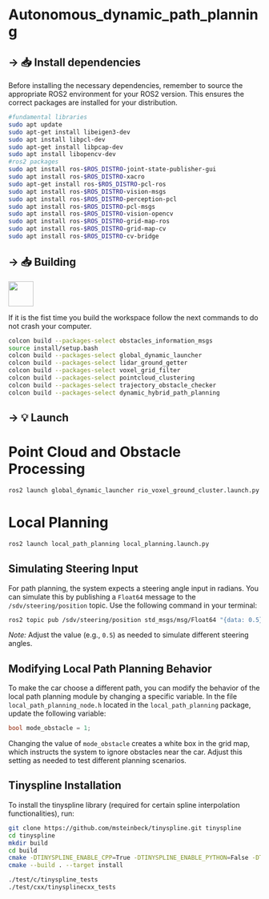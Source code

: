 # Autonomous_dynamic_path_planning
 

## → 📥 Install dependencies
Before installing the necessary dependencies, remember to source the appropriate ROS2 environment for your ROS2 version. This ensures the correct packages are installed for your distribution.

```bash
#fundamental libraries
sudo apt update
sudo apt-get install libeigen3-dev
sudo apt install libpcl-dev
sudo apt-get install libpcap-dev
sudo apt install libopencv-dev
#ros2 packages
sudo apt install ros-$ROS_DISTRO-joint-state-publisher-gui
sudo apt install ros-$ROS_DISTRO-xacro
sudo apt-get install ros-$ROS_DISTRO-pcl-ros
sudo apt install ros-$ROS_DISTRO-vision-msgs
sudo apt install ros-$ROS_DISTRO-perception-pcl
sudo apt install ros-$ROS_DISTRO-pcl-msgs
sudo apt install ros-$ROS_DISTRO-vision-opencv
sudo apt install ros-$ROS_DISTRO-grid-map-ros
sudo apt install ros-$ROS_DISTRO-grid-map-cv
sudo apt install ros-$ROS_DISTRO-cv-bridge
```

## → 📥 Building

<img height="50" src="https://user-images.githubusercontent.com/25181517/192158606-7c2ef6bd-6e04-47cf-b5bc-da2797cb5bda.png">

If it is the fist time you build the workspace follow the next commands to do not crash your computer. 
 ```bash
colcon build --packages-select obstacles_information_msgs
source install/setup.bash
colcon build --packages-select global_dynamic_launcher
colcon build --packages-select lidar_ground_getter
colcon build --packages-select voxel_grid_filter
colcon build --packages-select pointcloud_clustering
colcon build --packages-select trajectory_obstacle_checker
colcon build --packages-select dynamic_hybrid_path_planning
```

## → 💡 Launch 

# Point Cloud and Obstacle Processing
```bash 
ros2 launch global_dynamic_launcher rio_voxel_ground_cluster.launch.py
```
# Local Planning

```bash 
ros2 launch local_path_planning local_planning.launch.py 
```

## Simulating Steering Input

For path planning, the system expects a steering angle input in radians. You can simulate this by publishing a `Float64` message to the `/sdv/steering/position` topic. Use the following command in your terminal:

```bash
ros2 topic pub /sdv/steering/position std_msgs/msg/Float64 "{data: 0.5}"
```

*Note:* Adjust the value (e.g., `0.5`) as needed to simulate different steering angles.

## Modifying Local Path Planning Behavior

To make the car choose a different path, you can modify the behavior of the local path planning module by changing a specific variable. In the file `local_path_planning_node.h` located in the `local_path_planning` package, update the following variable:

```cpp
bool mode_obstacle = 1;
```

Changing the value of `mode_obstacle` creates a white box in the grid map, which instructs the system to ignore obstacles near the car. Adjust this setting as needed to test different planning scenarios.

## Tinyspline Installation

To install the tinyspline library (required for certain spline interpolation functionalities), run:

```bash 
git clone https://github.com/msteinbeck/tinyspline.git tinyspline
cd tinyspline
mkdir build
cd build
cmake -DTINYSPLINE_ENABLE_CPP=True -DTINYSPLINE_ENABLE_PYTHON=False -DTINYSPLINE_ENABLE_ALL_INTERFACES=False ..
cmake --build . --target install

./test/c/tinyspline_tests
./test/cxx/tinysplinecxx_tests
```



